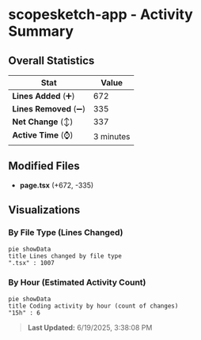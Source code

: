 # scopesketch-app - Activity Summary 

## Overall Statistics

| Stat                   | Value                                                             |
| ---------------------- | ----------------------------------------------------------------- |
| **Lines Added** (➕)   | 672                                          |
| **Lines Removed** (➖) | 335                                        |
| **Net Change** (↕)    | 337                |
| **Active Time** (⌚)   | 3 minutes |


## Modified Files
- **page.tsx** (+672, -335)

## Visualizations

### By File Type (Lines Changed)

```mermaid
pie showData
title Lines changed by file type
".tsx" : 1007
```

### By Hour (Estimated Activity Count)

```mermaid
pie showData
title Coding activity by hour (count of changes)
"15h" : 6
```


> **Last Updated:** 6/19/2025, 3:38:08 PM